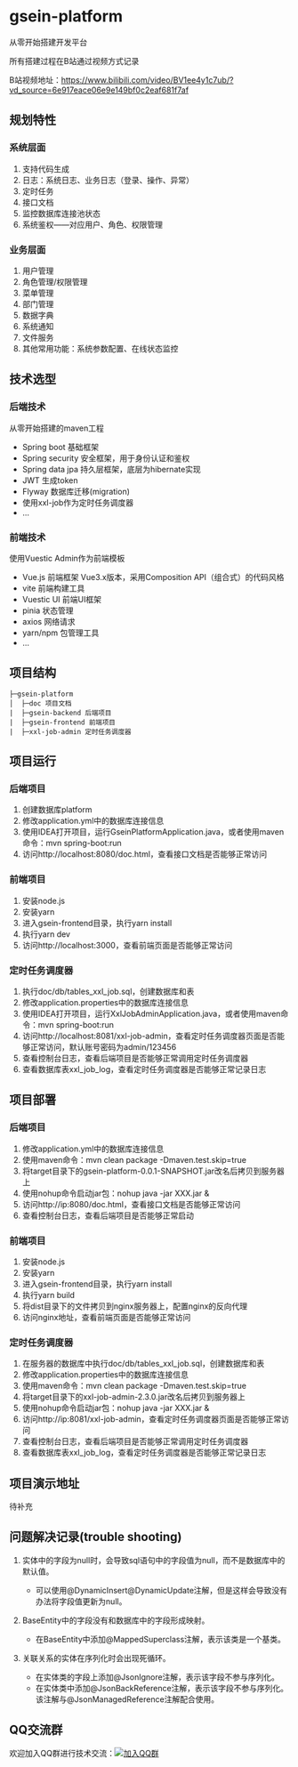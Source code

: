 # gsein-platform
从零开始搭建开发平台

所有搭建过程在B站通过视频方式记录

B站视频地址：https://www.bilibili.com/video/BV1ee4y1c7ub/?vd_source=6e917eace06e9e149bf0c2eaf681f7af

## 规划特性
### 系统层面
1. 支持代码生成
2. 日志：系统日志、业务日志（登录、操作、异常）
3. 定时任务
4. 接口文档
5. 监控数据库连接池状态
6. 系统鉴权——对应用户、角色、权限管理

### 业务层面
1. 用户管理
2. 角色管理/权限管理
3. 菜单管理
4. 部门管理
5. 数据字典
6. 系统通知
7. 文件服务
8. 其他常用功能：系统参数配置、在线状态监控

## 技术选型
### 后端技术
从零开始搭建的maven工程
- Spring boot 基础框架
- Spring security 安全框架，用于身份认证和鉴权
- Spring data jpa 持久层框架，底层为hibernate实现
- JWT 生成token
- Flyway 数据库迁移(migration)
- 使用xxl-job作为定时任务调度器
- ...

### 前端技术
使用Vuestic Admin作为前端模板
- Vue.js 前端框架 Vue3.x版本，采用Composition API（组合式）的代码风格
- vite 前端构建工具
- Vuestic UI 前端UI框架
- pinia 状态管理
- axios 网络请求
- yarn/npm 包管理工具
- ...

## 项目结构
```
├─gsein-platform
│  ├─doc 项目文档
|  ├─gsein-backend 后端项目
|  ├─gsein-frontend 前端项目
|  ├─xxl-job-admin 定时任务调度器
```

## 项目运行
### 后端项目
1. 创建数据库platform
2. 修改application.yml中的数据库连接信息
3. 使用IDEA打开项目，运行GseinPlatformApplication.java，或者使用maven命令：mvn spring-boot:run
4. 访问http://localhost:8080/doc.html，查看接口文档是否能够正常访问

### 前端项目
1. 安装node.js
2. 安装yarn
3. 进入gsein-frontend目录，执行yarn install
4. 执行yarn dev
5. 访问http://localhost:3000，查看前端页面是否能够正常访问

### 定时任务调度器
1. 执行doc/db/tables_xxl_job.sql，创建数据库和表
2. 修改application.properties中的数据库连接信息
3. 使用IDEA打开项目，运行XxlJobAdminApplication.java，或者使用maven命令：mvn spring-boot:run
4. 访问http://localhost:8081/xxl-job-admin，查看定时任务调度器页面是否能够正常访问，默认账号密码为admin/123456
5. 查看控制台日志，查看后端项目是否能够正常调用定时任务调度器
6. 查看数据库表xxl_job_log，查看定时任务调度器是否能够正常记录日志

## 项目部署
### 后端项目
1. 修改application.yml中的数据库连接信息
2. 使用maven命令：mvn clean package -Dmaven.test.skip=true
3. 将target目录下的gsein-platform-0.0.1-SNAPSHOT.jar改名后拷贝到服务器上
4. 使用nohup命令启动jar包：nohup java -jar XXX.jar &
5. 访问http://ip:8080/doc.html，查看接口文档是否能够正常访问
6. 查看控制台日志，查看后端项目是否能够正常启动

### 前端项目
1. 安装node.js
2. 安装yarn
3. 进入gsein-frontend目录，执行yarn install
4. 执行yarn build
5. 将dist目录下的文件拷贝到nginx服务器上，配置nginx的反向代理
6. 访问nginx地址，查看前端页面是否能够正常访问

### 定时任务调度器
1. 在服务器的数据库中执行doc/db/tables_xxl_job.sql，创建数据库和表
2. 修改application.properties中的数据库连接信息
3. 使用maven命令：mvn clean package -Dmaven.test.skip=true
4. 将target目录下的xxl-job-admin-2.3.0.jar改名后拷贝到服务器上
5. 使用nohup命令启动jar包：nohup java -jar XXX.jar &
6. 访问http://ip:8081/xxl-job-admin，查看定时任务调度器页面是否能够正常访问
7. 查看控制台日志，查看后端项目是否能够正常调用定时任务调度器
8. 查看数据库表xxl_job_log，查看定时任务调度器是否能够正常记录日志

## 项目演示地址
待补充

## 问题解决记录(trouble shooting)
1. 实体中的字段为null时，会导致sql语句中的字段值为null，而不是数据库中的默认值。
    - 可以使用@DynamicInsert@DynamicUpdate注解，但是这样会导致没有办法将字段值更新为null。

2. BaseEntity中的字段没有和数据库中的字段形成映射。
    - 在BaseEntity中添加@MappedSuperclass注解，表示该类是一个基类。

3. 关联关系的实体在序列化时会出现死循环。
    - 在实体类的字段上添加@JsonIgnore注解，表示该字段不参与序列化。
    - 在实体类中添加@JsonBackReference注解，表示该字段不参与序列化。该注解与@JsonManagedReference注解配合使用。



## QQ交流群
欢迎加入QQ群进行技术交流：[![加入QQ群](https://img.shields.io/badge/763122883-blue.svg)](https://jq.qq.com/?_wv=1027&k=GfZCRmow)
